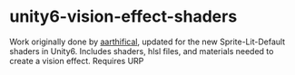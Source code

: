 # unity6-vision-effect-shaders
Work originally done by [aarthifical](https://www.youtube.com/watch?v=XWMPEE8O05c), updated for the new Sprite-Lit-Default shaders in Unity6. Includes shaders, hlsl files, and materials needed to create a vision effect. Requires URP
